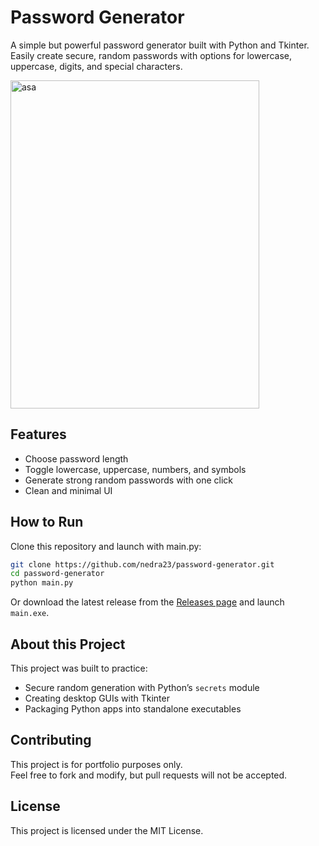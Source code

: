# Password Generator

A simple but powerful password generator built with Python and Tkinter.  
Easily create secure, random passwords with options for lowercase, uppercase, digits, and special characters.

<img width="398" height="525" alt="asa" src="https://github.com/user-attachments/assets/3bb1fd44-adc6-477e-a22b-3f36180e1c62" />

## Features
- Choose password length  
- Toggle lowercase, uppercase, numbers, and symbols  
- Generate strong random passwords with one click  
- Clean and minimal UI

## How to Run
Clone this repository and launch with main.py:
   ```bash
   git clone https://github.com/nedra23/password-generator.git
   cd password-generator
   python main.py
   ```
Or download the latest release from the [Releases page](https://github.com/nedra23/password-generator/releases) and launch `main.exe`.

## About this Project
This project was built to practice:
- Secure random generation with Python’s `secrets` module
- Creating desktop GUIs with Tkinter
- Packaging Python apps into standalone executables

## Contributing
This project is for portfolio purposes only.  
Feel free to fork and modify, but pull requests will not be accepted.

## License
This project is licensed under the MIT License.
